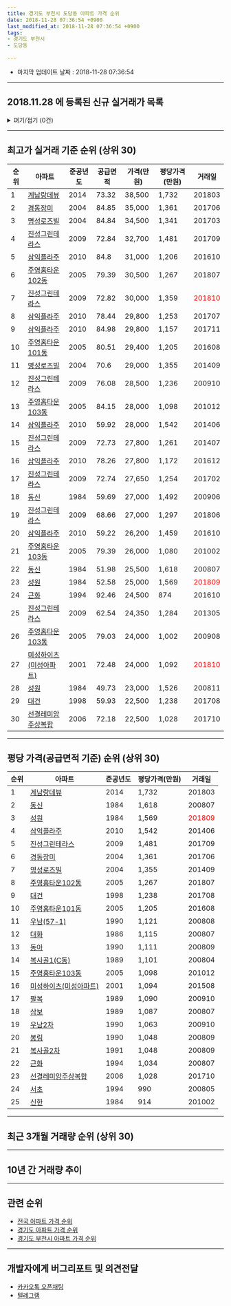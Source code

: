 ```yaml
---
title: 경기도 부천시 도당동 아파트 가격 순위
date: 2018-11-28 07:36:54 +0900
last_modified_at: 2018-11-28 07:36:54 +0900
tags:
- 경기도 부천시
- 도당동

---
```


* 마지막 업데이트 날짜 : 2018-11-28 07:36:54

---

## 2018.11.28 에 등록된 신규 실거래가 목록

<details>
<summary>펴기/접기 (0건)</summary>
<div markdown="1">

|아파트|준공년도|공급면적|가격(만원)|평당가격(만원)|거래일|
|---|---|---|---|---|---|
|없음||||||


</div>
</details>

---

## 최고가 실거래 기준 순위 (상위 30)


|순위|아파트|준공년도|공급면적|가격(만원)|평당가격(만원)|거래일|
|---|---|---|---|---|---|---|
|1|[계남랑데뷰](https://search.naver.com/search.naver?query=%EA%B2%BD%EA%B8%B0%EB%8F%84+%EB%B6%80%EC%B2%9C%EC%8B%9C+%EB%8F%84%EB%8B%B9%EB%8F%99+%EA%B3%84%EB%82%A8%EB%9E%91%EB%8D%B0%EB%B7%B0)|2014|73.32|38,500|1,732|201803|
|2|[경동장미](https://search.naver.com/search.naver?query=%EA%B2%BD%EA%B8%B0%EB%8F%84+%EB%B6%80%EC%B2%9C%EC%8B%9C+%EB%8F%84%EB%8B%B9%EB%8F%99+%EA%B2%BD%EB%8F%99%EC%9E%A5%EB%AF%B8)|2004|84.85|35,000|1,361|201706|
|3|[명성로즈빌](https://search.naver.com/search.naver?query=%EA%B2%BD%EA%B8%B0%EB%8F%84+%EB%B6%80%EC%B2%9C%EC%8B%9C+%EB%8F%84%EB%8B%B9%EB%8F%99+%EB%AA%85%EC%84%B1%EB%A1%9C%EC%A6%88%EB%B9%8C)|2004|84.84|34,500|1,341|201703|
|4|[진성그린테라스](https://search.naver.com/search.naver?query=%EA%B2%BD%EA%B8%B0%EB%8F%84+%EB%B6%80%EC%B2%9C%EC%8B%9C+%EB%8F%84%EB%8B%B9%EB%8F%99+%EC%A7%84%EC%84%B1%EA%B7%B8%EB%A6%B0%ED%85%8C%EB%9D%BC%EC%8A%A4)|2009|72.84|32,700|1,481|201709|
|5|[삼익플라주](https://search.naver.com/search.naver?query=%EA%B2%BD%EA%B8%B0%EB%8F%84+%EB%B6%80%EC%B2%9C%EC%8B%9C+%EB%8F%84%EB%8B%B9%EB%8F%99+%EC%82%BC%EC%9D%B5%ED%94%8C%EB%9D%BC%EC%A3%BC)|2010|84.8|31,000|1,206|201610|
|6|[주영홈타운102동](https://search.naver.com/search.naver?query=%EA%B2%BD%EA%B8%B0%EB%8F%84+%EB%B6%80%EC%B2%9C%EC%8B%9C+%EB%8F%84%EB%8B%B9%EB%8F%99+%EC%A3%BC%EC%98%81%ED%99%88%ED%83%80%EC%9A%B4102%EB%8F%99)|2005|79.39|30,500|1,267|201807|
|7|[진성그린테라스](https://search.naver.com/search.naver?query=%EA%B2%BD%EA%B8%B0%EB%8F%84+%EB%B6%80%EC%B2%9C%EC%8B%9C+%EB%8F%84%EB%8B%B9%EB%8F%99+%EC%A7%84%EC%84%B1%EA%B7%B8%EB%A6%B0%ED%85%8C%EB%9D%BC%EC%8A%A4)|2009|72.82|30,000|1,359|<span style="color:red">201810</span>|
|8|[삼익플라주](https://search.naver.com/search.naver?query=%EA%B2%BD%EA%B8%B0%EB%8F%84+%EB%B6%80%EC%B2%9C%EC%8B%9C+%EB%8F%84%EB%8B%B9%EB%8F%99+%EC%82%BC%EC%9D%B5%ED%94%8C%EB%9D%BC%EC%A3%BC)|2010|78.44|29,800|1,253|201707|
|9|[삼익플라주](https://search.naver.com/search.naver?query=%EA%B2%BD%EA%B8%B0%EB%8F%84+%EB%B6%80%EC%B2%9C%EC%8B%9C+%EB%8F%84%EB%8B%B9%EB%8F%99+%EC%82%BC%EC%9D%B5%ED%94%8C%EB%9D%BC%EC%A3%BC)|2010|84.98|29,800|1,157|201711|
|10|[주영홈타운101동](https://search.naver.com/search.naver?query=%EA%B2%BD%EA%B8%B0%EB%8F%84+%EB%B6%80%EC%B2%9C%EC%8B%9C+%EB%8F%84%EB%8B%B9%EB%8F%99+%EC%A3%BC%EC%98%81%ED%99%88%ED%83%80%EC%9A%B4101%EB%8F%99)|2005|80.51|29,400|1,205|201608|
|11|[명성로즈빌](https://search.naver.com/search.naver?query=%EA%B2%BD%EA%B8%B0%EB%8F%84+%EB%B6%80%EC%B2%9C%EC%8B%9C+%EB%8F%84%EB%8B%B9%EB%8F%99+%EB%AA%85%EC%84%B1%EB%A1%9C%EC%A6%88%EB%B9%8C)|2004|70.6|29,000|1,355|201409|
|12|[진성그린테라스](https://search.naver.com/search.naver?query=%EA%B2%BD%EA%B8%B0%EB%8F%84+%EB%B6%80%EC%B2%9C%EC%8B%9C+%EB%8F%84%EB%8B%B9%EB%8F%99+%EC%A7%84%EC%84%B1%EA%B7%B8%EB%A6%B0%ED%85%8C%EB%9D%BC%EC%8A%A4)|2009|76.08|28,500|1,236|200910|
|13|[주영홈타운103동](https://search.naver.com/search.naver?query=%EA%B2%BD%EA%B8%B0%EB%8F%84+%EB%B6%80%EC%B2%9C%EC%8B%9C+%EB%8F%84%EB%8B%B9%EB%8F%99+%EC%A3%BC%EC%98%81%ED%99%88%ED%83%80%EC%9A%B4103%EB%8F%99)|2005|84.15|28,000|1,098|201012|
|14|[삼익플라주](https://search.naver.com/search.naver?query=%EA%B2%BD%EA%B8%B0%EB%8F%84+%EB%B6%80%EC%B2%9C%EC%8B%9C+%EB%8F%84%EB%8B%B9%EB%8F%99+%EC%82%BC%EC%9D%B5%ED%94%8C%EB%9D%BC%EC%A3%BC)|2010|59.92|28,000|1,542|201406|
|15|[진성그린테라스](https://search.naver.com/search.naver?query=%EA%B2%BD%EA%B8%B0%EB%8F%84+%EB%B6%80%EC%B2%9C%EC%8B%9C+%EB%8F%84%EB%8B%B9%EB%8F%99+%EC%A7%84%EC%84%B1%EA%B7%B8%EB%A6%B0%ED%85%8C%EB%9D%BC%EC%8A%A4)|2009|72.73|27,800|1,261|201407|
|16|[삼익플라주](https://search.naver.com/search.naver?query=%EA%B2%BD%EA%B8%B0%EB%8F%84+%EB%B6%80%EC%B2%9C%EC%8B%9C+%EB%8F%84%EB%8B%B9%EB%8F%99+%EC%82%BC%EC%9D%B5%ED%94%8C%EB%9D%BC%EC%A3%BC)|2010|78.26|27,800|1,172|201612|
|17|[진성그린테라스](https://search.naver.com/search.naver?query=%EA%B2%BD%EA%B8%B0%EB%8F%84+%EB%B6%80%EC%B2%9C%EC%8B%9C+%EB%8F%84%EB%8B%B9%EB%8F%99+%EC%A7%84%EC%84%B1%EA%B7%B8%EB%A6%B0%ED%85%8C%EB%9D%BC%EC%8A%A4)|2009|72.74|27,650|1,254|201702|
|18|[동신](https://search.naver.com/search.naver?query=%EA%B2%BD%EA%B8%B0%EB%8F%84+%EB%B6%80%EC%B2%9C%EC%8B%9C+%EB%8F%84%EB%8B%B9%EB%8F%99+%EB%8F%99%EC%8B%A0)|1984|59.69|27,000|1,492|200906|
|19|[진성그린테라스](https://search.naver.com/search.naver?query=%EA%B2%BD%EA%B8%B0%EB%8F%84+%EB%B6%80%EC%B2%9C%EC%8B%9C+%EB%8F%84%EB%8B%B9%EB%8F%99+%EC%A7%84%EC%84%B1%EA%B7%B8%EB%A6%B0%ED%85%8C%EB%9D%BC%EC%8A%A4)|2009|68.66|27,000|1,297|201806|
|20|[삼익플라주](https://search.naver.com/search.naver?query=%EA%B2%BD%EA%B8%B0%EB%8F%84+%EB%B6%80%EC%B2%9C%EC%8B%9C+%EB%8F%84%EB%8B%B9%EB%8F%99+%EC%82%BC%EC%9D%B5%ED%94%8C%EB%9D%BC%EC%A3%BC)|2010|59.22|26,200|1,459|201610|
|21|[주영홈타운103동](https://search.naver.com/search.naver?query=%EA%B2%BD%EA%B8%B0%EB%8F%84+%EB%B6%80%EC%B2%9C%EC%8B%9C+%EB%8F%84%EB%8B%B9%EB%8F%99+%EC%A3%BC%EC%98%81%ED%99%88%ED%83%80%EC%9A%B4103%EB%8F%99)|2005|79.39|26,000|1,080|201002|
|22|[동신](https://search.naver.com/search.naver?query=%EA%B2%BD%EA%B8%B0%EB%8F%84+%EB%B6%80%EC%B2%9C%EC%8B%9C+%EB%8F%84%EB%8B%B9%EB%8F%99+%EB%8F%99%EC%8B%A0)|1984|51.98|25,500|1,618|200807|
|23|[성원](https://search.naver.com/search.naver?query=%EA%B2%BD%EA%B8%B0%EB%8F%84+%EB%B6%80%EC%B2%9C%EC%8B%9C+%EB%8F%84%EB%8B%B9%EB%8F%99+%EC%84%B1%EC%9B%90)|1984|52.58|25,000|1,569|<span style="color:red">201809</span>|
|24|[근화](https://search.naver.com/search.naver?query=%EA%B2%BD%EA%B8%B0%EB%8F%84+%EB%B6%80%EC%B2%9C%EC%8B%9C+%EB%8F%84%EB%8B%B9%EB%8F%99+%EA%B7%BC%ED%99%94)|1994|92.46|24,500|874|201610|
|25|[진성그린테라스](https://search.naver.com/search.naver?query=%EA%B2%BD%EA%B8%B0%EB%8F%84+%EB%B6%80%EC%B2%9C%EC%8B%9C+%EB%8F%84%EB%8B%B9%EB%8F%99+%EC%A7%84%EC%84%B1%EA%B7%B8%EB%A6%B0%ED%85%8C%EB%9D%BC%EC%8A%A4)|2009|62.54|24,350|1,284|201305|
|26|[주영홈타운103동](https://search.naver.com/search.naver?query=%EA%B2%BD%EA%B8%B0%EB%8F%84+%EB%B6%80%EC%B2%9C%EC%8B%9C+%EB%8F%84%EB%8B%B9%EB%8F%99+%EC%A3%BC%EC%98%81%ED%99%88%ED%83%80%EC%9A%B4103%EB%8F%99)|2005|79.03|24,000|1,002|200908|
|27|[미성하이츠(미성아파트)](https://search.naver.com/search.naver?query=%EA%B2%BD%EA%B8%B0%EB%8F%84+%EB%B6%80%EC%B2%9C%EC%8B%9C+%EB%8F%84%EB%8B%B9%EB%8F%99+%EB%AF%B8%EC%84%B1%ED%95%98%EC%9D%B4%EC%B8%A0%28%EB%AF%B8%EC%84%B1%EC%95%84%ED%8C%8C%ED%8A%B8%29)|2001|72.48|24,000|1,092|<span style="color:red">201810</span>|
|28|[성원](https://search.naver.com/search.naver?query=%EA%B2%BD%EA%B8%B0%EB%8F%84+%EB%B6%80%EC%B2%9C%EC%8B%9C+%EB%8F%84%EB%8B%B9%EB%8F%99+%EC%84%B1%EC%9B%90)|1984|49.73|23,000|1,526|200811|
|29|[대건](https://search.naver.com/search.naver?query=%EA%B2%BD%EA%B8%B0%EB%8F%84+%EB%B6%80%EC%B2%9C%EC%8B%9C+%EB%8F%84%EB%8B%B9%EB%8F%99+%EB%8C%80%EA%B1%B4)|1998|59.93|22,500|1,238|201708|
|30|[선결레미앙주상복합](https://search.naver.com/search.naver?query=%EA%B2%BD%EA%B8%B0%EB%8F%84+%EB%B6%80%EC%B2%9C%EC%8B%9C+%EB%8F%84%EB%8B%B9%EB%8F%99+%EC%84%A0%EA%B2%B0%EB%A0%88%EB%AF%B8%EC%95%99%EC%A3%BC%EC%83%81%EB%B3%B5%ED%95%A9)|2006|72.18|22,500|1,028|201710|


---

## 평당 가격(공급면적 기준) 순위 (상위 30)


|순위|아파트|준공년도|평당가격(만원)|거래일|
|---|---|---|---|---|
|1|[계남랑데뷰](https://search.naver.com/search.naver?query=%EA%B2%BD%EA%B8%B0%EB%8F%84+%EB%B6%80%EC%B2%9C%EC%8B%9C+%EB%8F%84%EB%8B%B9%EB%8F%99+%EA%B3%84%EB%82%A8%EB%9E%91%EB%8D%B0%EB%B7%B0)|2014|1,732|201803|
|2|[동신](https://search.naver.com/search.naver?query=%EA%B2%BD%EA%B8%B0%EB%8F%84+%EB%B6%80%EC%B2%9C%EC%8B%9C+%EB%8F%84%EB%8B%B9%EB%8F%99+%EB%8F%99%EC%8B%A0)|1984|1,618|200807|
|3|[성원](https://search.naver.com/search.naver?query=%EA%B2%BD%EA%B8%B0%EB%8F%84+%EB%B6%80%EC%B2%9C%EC%8B%9C+%EB%8F%84%EB%8B%B9%EB%8F%99+%EC%84%B1%EC%9B%90)|1984|1,569|<span style="color:red">201809</span>|
|4|[삼익플라주](https://search.naver.com/search.naver?query=%EA%B2%BD%EA%B8%B0%EB%8F%84+%EB%B6%80%EC%B2%9C%EC%8B%9C+%EB%8F%84%EB%8B%B9%EB%8F%99+%EC%82%BC%EC%9D%B5%ED%94%8C%EB%9D%BC%EC%A3%BC)|2010|1,542|201406|
|5|[진성그린테라스](https://search.naver.com/search.naver?query=%EA%B2%BD%EA%B8%B0%EB%8F%84+%EB%B6%80%EC%B2%9C%EC%8B%9C+%EB%8F%84%EB%8B%B9%EB%8F%99+%EC%A7%84%EC%84%B1%EA%B7%B8%EB%A6%B0%ED%85%8C%EB%9D%BC%EC%8A%A4)|2009|1,481|201709|
|6|[경동장미](https://search.naver.com/search.naver?query=%EA%B2%BD%EA%B8%B0%EB%8F%84+%EB%B6%80%EC%B2%9C%EC%8B%9C+%EB%8F%84%EB%8B%B9%EB%8F%99+%EA%B2%BD%EB%8F%99%EC%9E%A5%EB%AF%B8)|2004|1,361|201706|
|7|[명성로즈빌](https://search.naver.com/search.naver?query=%EA%B2%BD%EA%B8%B0%EB%8F%84+%EB%B6%80%EC%B2%9C%EC%8B%9C+%EB%8F%84%EB%8B%B9%EB%8F%99+%EB%AA%85%EC%84%B1%EB%A1%9C%EC%A6%88%EB%B9%8C)|2004|1,355|201409|
|8|[주영홈타운102동](https://search.naver.com/search.naver?query=%EA%B2%BD%EA%B8%B0%EB%8F%84+%EB%B6%80%EC%B2%9C%EC%8B%9C+%EB%8F%84%EB%8B%B9%EB%8F%99+%EC%A3%BC%EC%98%81%ED%99%88%ED%83%80%EC%9A%B4102%EB%8F%99)|2005|1,267|201807|
|9|[대건](https://search.naver.com/search.naver?query=%EA%B2%BD%EA%B8%B0%EB%8F%84+%EB%B6%80%EC%B2%9C%EC%8B%9C+%EB%8F%84%EB%8B%B9%EB%8F%99+%EB%8C%80%EA%B1%B4)|1998|1,238|201708|
|10|[주영홈타운101동](https://search.naver.com/search.naver?query=%EA%B2%BD%EA%B8%B0%EB%8F%84+%EB%B6%80%EC%B2%9C%EC%8B%9C+%EB%8F%84%EB%8B%B9%EB%8F%99+%EC%A3%BC%EC%98%81%ED%99%88%ED%83%80%EC%9A%B4101%EB%8F%99)|2005|1,205|201608|
|11|[우남(57-1)](https://search.naver.com/search.naver?query=%EA%B2%BD%EA%B8%B0%EB%8F%84+%EB%B6%80%EC%B2%9C%EC%8B%9C+%EB%8F%84%EB%8B%B9%EB%8F%99+%EC%9A%B0%EB%82%A8%2857-1%29)|1990|1,121|200808|
|12|[대화](https://search.naver.com/search.naver?query=%EA%B2%BD%EA%B8%B0%EB%8F%84+%EB%B6%80%EC%B2%9C%EC%8B%9C+%EB%8F%84%EB%8B%B9%EB%8F%99+%EB%8C%80%ED%99%94)|1986|1,115|200807|
|13|[동아](https://search.naver.com/search.naver?query=%EA%B2%BD%EA%B8%B0%EB%8F%84+%EB%B6%80%EC%B2%9C%EC%8B%9C+%EB%8F%84%EB%8B%B9%EB%8F%99+%EB%8F%99%EC%95%84)|1990|1,111|200809|
|14|[복사골1(C동)](https://search.naver.com/search.naver?query=%EA%B2%BD%EA%B8%B0%EB%8F%84+%EB%B6%80%EC%B2%9C%EC%8B%9C+%EB%8F%84%EB%8B%B9%EB%8F%99+%EB%B3%B5%EC%82%AC%EA%B3%A81%28C%EB%8F%99%29)|1989|1,101|200804|
|15|[주영홈타운103동](https://search.naver.com/search.naver?query=%EA%B2%BD%EA%B8%B0%EB%8F%84+%EB%B6%80%EC%B2%9C%EC%8B%9C+%EB%8F%84%EB%8B%B9%EB%8F%99+%EC%A3%BC%EC%98%81%ED%99%88%ED%83%80%EC%9A%B4103%EB%8F%99)|2005|1,098|201012|
|16|[미성하이츠(미성아파트)](https://search.naver.com/search.naver?query=%EA%B2%BD%EA%B8%B0%EB%8F%84+%EB%B6%80%EC%B2%9C%EC%8B%9C+%EB%8F%84%EB%8B%B9%EB%8F%99+%EB%AF%B8%EC%84%B1%ED%95%98%EC%9D%B4%EC%B8%A0%28%EB%AF%B8%EC%84%B1%EC%95%84%ED%8C%8C%ED%8A%B8%29)|2001|1,094|201508|
|17|[팔복](https://search.naver.com/search.naver?query=%EA%B2%BD%EA%B8%B0%EB%8F%84+%EB%B6%80%EC%B2%9C%EC%8B%9C+%EB%8F%84%EB%8B%B9%EB%8F%99+%ED%8C%94%EB%B3%B5)|1989|1,090|200910|
|18|[삼보](https://search.naver.com/search.naver?query=%EA%B2%BD%EA%B8%B0%EB%8F%84+%EB%B6%80%EC%B2%9C%EC%8B%9C+%EB%8F%84%EB%8B%B9%EB%8F%99+%EC%82%BC%EB%B3%B4)|1989|1,087|200807|
|19|[우남2차](https://search.naver.com/search.naver?query=%EA%B2%BD%EA%B8%B0%EB%8F%84+%EB%B6%80%EC%B2%9C%EC%8B%9C+%EB%8F%84%EB%8B%B9%EB%8F%99+%EC%9A%B0%EB%82%A82%EC%B0%A8)|1990|1,063|200910|
|20|[봉림](https://search.naver.com/search.naver?query=%EA%B2%BD%EA%B8%B0%EB%8F%84+%EB%B6%80%EC%B2%9C%EC%8B%9C+%EB%8F%84%EB%8B%B9%EB%8F%99+%EB%B4%89%EB%A6%BC)|1990|1,048|200809|
|21|[복사골2차](https://search.naver.com/search.naver?query=%EA%B2%BD%EA%B8%B0%EB%8F%84+%EB%B6%80%EC%B2%9C%EC%8B%9C+%EB%8F%84%EB%8B%B9%EB%8F%99+%EB%B3%B5%EC%82%AC%EA%B3%A82%EC%B0%A8)|1991|1,048|200809|
|22|[근화](https://search.naver.com/search.naver?query=%EA%B2%BD%EA%B8%B0%EB%8F%84+%EB%B6%80%EC%B2%9C%EC%8B%9C+%EB%8F%84%EB%8B%B9%EB%8F%99+%EA%B7%BC%ED%99%94)|1994|1,034|200807|
|23|[선결레미앙주상복합](https://search.naver.com/search.naver?query=%EA%B2%BD%EA%B8%B0%EB%8F%84+%EB%B6%80%EC%B2%9C%EC%8B%9C+%EB%8F%84%EB%8B%B9%EB%8F%99+%EC%84%A0%EA%B2%B0%EB%A0%88%EB%AF%B8%EC%95%99%EC%A3%BC%EC%83%81%EB%B3%B5%ED%95%A9)|2006|1,028|201710|
|24|[서초](https://search.naver.com/search.naver?query=%EA%B2%BD%EA%B8%B0%EB%8F%84+%EB%B6%80%EC%B2%9C%EC%8B%9C+%EB%8F%84%EB%8B%B9%EB%8F%99+%EC%84%9C%EC%B4%88)|1994|990|200805|
|25|[신한](https://search.naver.com/search.naver?query=%EA%B2%BD%EA%B8%B0%EB%8F%84+%EB%B6%80%EC%B2%9C%EC%8B%9C+%EB%8F%84%EB%8B%B9%EB%8F%99+%EC%8B%A0%ED%95%9C)|1984|914|201002|


---

## 최근 3개월 거래량 순위 (상위 30)


<div style="width:100%;">
    <canvas id="deal_count_ranking" height="250"></canvas>
</div>


<script>
new Chart(document.getElementById("deal_count_ranking"), {
    type: 'horizontalBar',
    data: {
        labels: ['성원', '우남(57-1)', '삼보', '명성로즈빌', '동아', '미성하이츠(미성아파트)', '서초', '신한', '진성그린테라스'],
        datasets: [{
            label: '실거래 수',
            data: [3, 3, 3, 2, 1, 1, 1, 1, 1],
            borderColor: "rgba(255, 0, 128, 1)",
            backgroundColor: "rgba(255, 0, 128, 0.5)",
            fill: false,
        }]
    },
    options: {
        responsive: true,
        title: {
            display: true,
            text: '최근 3개월 거래량 순위'
        },
        tooltips: {
            mode: 'index',
            intersect: false,
            callbacks: {
                title: function(tooltipItems, data) {
                    return "실거래 수:";
                },
                label: function(tooltipItem, data) {
                    return data.labels[tooltipItem.index] + ": " + tooltipItem.xLabel;
                }
            }
        },
        hover: {
            mode: 'nearest',
            intersect: true
        },
        scales: {
            xAxes: [{
                display: true,
                scaleLabel: {
                    display: true,
                    labelString: '실거래 수'
                },
                ticks: {
                    suggestedMin: 0,
                }
            }],
            yAxes: [{
                display: true,
                ticks: {
                    autoSkip: false,
                    callback: function(value, index, values) {
                        if (value.length > 15)
                            return value.substr(0, 13) + "...";
                        else
                            return value;
                    }
                },
                scaleLabel: {
                    display: false,
                }
            }]
        }
    }
});

</script>


---

## 10년 간 거래량 추이


<div style="width:100%;">
    <canvas id="deal_progress" height="250"></canvas>
</div>

<script>
new Chart(document.getElementById("deal_progress"), {
    type: 'line',
    data: {
        labels: ['200811','200812','200901','200902','200903','200904','200905','200906','200907','200908','200909','200910','200911','200912','201001','201002','201003','201004','201005','201006','201007','201008','201009','201010','201011','201012','201101','201102','201103','201104','201105','201106','201107','201108','201109','201110','201111','201112','201201','201202','201203','201204','201205','201206','201207','201208','201209','201210','201211','201212','201301','201302','201303','201304','201305','201306','201307','201308','201309','201310','201311','201312','201401','201402','201403','201404','201405','201406','201407','201408','201409','201410','201411','201412','201501','201502','201503','201504','201505','201506','201507','201508','201509','201510','201511','201512','201601','201602','201603','201604','201605','201606','201607','201608','201609','201610','201611','201612','201701','201702','201703','201704','201705','201706','201707','201708','201709','201710','201711','201712','201801','201802','201803','201804','201805','201806','201807','201808','201809','201810','201811'],
        datasets: [{
            label: '실거래 수',
            pointRadius: 1,
            data: [2, 1, 5, 0, 5, 7, 18, 7, 8, 8, 13, 16, 5, 1, 2, 9, 9, 7, 11, 9, 4, 3, 3, 4, 6, 2, 7, 8, 5, 10, 9, 9, 4, 8, 5, 4, 6, 3, 2, 6, 5, 10, 6, 1, 7, 2, 4, 3, 5, 5, 4, 3, 7, 11, 10, 5, 3, 3, 4, 7, 5, 1, 4, 7, 17, 8, 9, 11, 5, 7, 12, 10, 7, 4, 10, 4, 10, 19, 9, 14, 9, 7, 14, 11, 11, 2, 4, 5, 13, 6, 7, 11, 4, 10, 11, 13, 4, 3, 3, 9, 8, 5, 11, 9, 9, 5, 8, 9, 5, 2, 2, 11, 15, 8, 6, 7, 5, 4, 9, 6, 1],
            borderColor: "rgba(255, 201, 14, 1)",
            backgroundColor: "rgba(255, 201, 14, 0.5)",
            fill: true,
        }]
    },
    options: {
        responsive: true,
        title: {
            display: true,
            text: '10년간 거래량 추이'
        },
        tooltips: {
            mode: 'index',
            intersect: false,
        },
        hover: {
            mode: 'nearest',
            intersect: true
        },
        scales: {
            xAxes: [{
                display: true,
                scaleLabel: {
                    display: true,
                    labelString: '년/월'
                }
            }],
            yAxes: [{
                display: true,
                ticks: {
                    suggestedMin: 0,
                },
                scaleLabel: {
                    display: true,
                    labelString: '실거래 수'
                }
            }]
        }
    }
});

</script>


---

## 관련 순위

- [전국 아파트 가격 순위](https://inasie.github.io/apt-ranking/전국)
- [경기도 아파트 가격 순위](https://inasie.github.io/apt-ranking/경기도)
- [경기도 부천시 아파트 가격 순위](https://inasie.github.io/apt-ranking/경기도-부천시)


---

## 개발자에게 버그리포트 및 의견전달

- [카카오톡 오픈채팅](https://open.kakao.com/o/gLJUAP4)
- [텔레그램](https://t.me/inasie)

